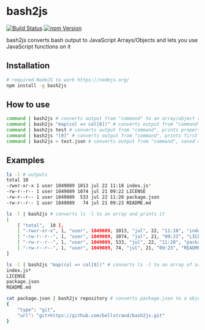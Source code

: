 # bash2js

[![Build Status](https://travis-ci.org/bellstrand/bash2js.svg?branch=master)](https://travis-ci.org/bellstrand/bash2js)
[![npm Version](https://img.shields.io/npm/v/bash2js.svg)](https://www.npmjs.com/package/bash2js)

bash2js converts bash output to JavaScript Arrays/Objects and lets you use JavaScript functions on it

## Installation
```bash
# required NodeJS to work https://nodejs.org/
npm install -g bash2js
```

## How to use
```bash
command | bash2js # converts output from "command" to an array/object and prints it
command | bash2js "map(col => col[0])" # converts output from "command", loops through it and prints column of index 0 from each line (expects output to be an array)
command | bash2js test # converts output from "command", prints property with key "test" (expects output to be an object)
command | bash2js "[0]" # converts output from "command", prints first index in the array (expects output to be an array)
command | bash2js > test.json # converts output from "command", saved output to "test.json"
```

## Examples
```bash
ls -l # outputs
total 10
-rwxr-xr-x 1 user 1049089 1013 jul 22 11:18 index.js*
-rw-r--r-- 1 user 1049089 1074 jul 21 09:22 LICENSE
-rw-r--r-- 1 user 1049089  533 jul 22 11:20 package.json
-rw-r--r-- 1 user 1049089   74 jul 21 09:23 README.md

ls -l | bash2js # converts ls -l to an array and prints it
[
    [ "total",  10 ],
    [ "-rwxr-xr-x", 1, "user", 1049089, 1013, "jul", 22, "11:18", "index.js*" ],
    [ "-rw-r--r--", 1, "user", 1049089, 1074, "jul", 21, "09:22", "LICENSE" ],
    [ "-rw-r--r--", 1, "user", 1049089, 533, "jul", 22, "11:20", "package.json" ],
    [ "-rw-r--r--", 1, "user", 1049089, 74, "jul", 21, "09:23", "README.md" ]
]

ls -l | bash2js "map(col => col[8])" # converts ls -l to an array of arrays and prints the element at index 8 in each array
index.js*
LICENSE
package.json
README.md

cat package.json | bash2js repository # converts package.json to a object and prints the repository field
{
    "type": "git",
    "url": "git+https://github.com/bellstrand/bash2js.git"
}
```
